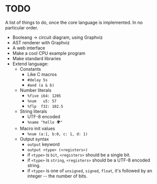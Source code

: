 # TODO

A list of things to do, once the core language is implemented. In no particular order.

 - Booleang -> circuit diagram, using Graphviz
 - AST renderer with Graphviz
 - A web interface
 - Make a cool CPU example program
 - Make standard libraries
 - Extend language:
   - Constants
     - Like C macros
     - `#delay 5s`
	 - `#and (a & b)`
   - Number literals
     - `%five i64: 1205`
	 - `%num   u5: 57`
	 - `%flp  f32: 102.5`
   - String literals
     - UTF-8 encoded
     - `%name "hello 🌍"`
   - Macro init values
     - `%num (a:1, b:0, c: 1, d: 1)`
   - Output syntax
     - `output` keyword
	 - `output <type> (<registers>)`
	 - if `<type>` is `bit`, `<registers>` should be a single bit.
	 - if `<type>` is `string`, `<registers>` should be a UTF-8 encoded string.
	 - if `<type>` is one of `unsigned`, `signed`, `float`, it's followed by an integer -- the number of bits.
